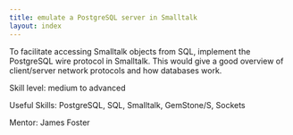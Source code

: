 ```yaml
---
title: emulate a PostgreSQL server in Smalltalk
layout: index
---
```


To facilitate accessing Smalltalk objects from SQL, implement the PostgreSQL
wire protocol in Smalltalk.
This would give a good overview of client/server network protocols and how
databases work.

Skill level: medium to advanced

Useful Skills: PostgreSQL, SQL, Smalltalk, GemStone/S, Sockets

Mentor: James Foster
